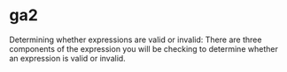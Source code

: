 # ga2
Determining whether expressions are valid or invalid: There are three components of the expression you will be checking to determine whether an expression is valid or invalid.
